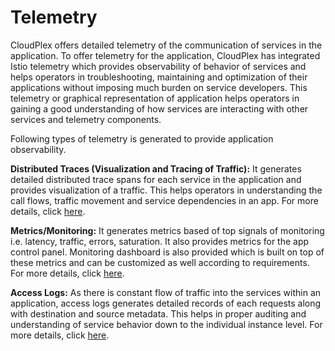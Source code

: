 # Telemetry

CloudPlex offers detailed telemetry of the communication of services in the application. To offer telemetry for the application, CloudPlex has integrated Istio telemetry which provides observability of behavior of services and helps operators in troubleshooting, maintaining and optimization of their applications without imposing much burden on service developers.  This telemetry or graphical representation of application helps operators in gaining a good understanding of how services are interacting with other services and telemetry components.

Following types of telemetry is generated to provide application observability. 

**Distributed Traces (Visualization and Tracing of Traffic):** It generates detailed distributed trace spans for each service in the application and provides visualization of a traffic. This helps operators in understanding the call flows, traffic movement and service dependencies in an app. For more details, click [here](/pages/user-guide/tutorials/telemetry/visualize-trace-traffic/visualize-trace-traffic).

**Metrics/Monitoring:** It generates metrics based of top signals of monitoring i.e. latency, traffic, errors, saturation. It also provides metrics for the app control panel. Monitoring dashboard is also provided which is built on top of these metrics and can be customized as well according to requirements. For more details, click [here](/pages/user-guide/tutorials/telemetry/monitoring/monitoring).

**Access Logs:** As there is constant flow of traffic into the services within an application, access logs generates detailed records of each requests along with destination and source metadata. This helps in proper auditing and understanding of service behavior down to the individual instance level. For more details, click [here](/pages/user-guide/tutorials/telemetry/container-logging/container-logging).